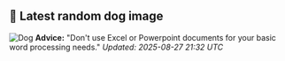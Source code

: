 ## 🐶 Latest random dog image
![Dog](https://images.dog.ceo/breeds/setter-english/n02100735_1103.jpg)
**Advice:** "Don't use Excel or Powerpoint documents for your basic word processing needs."
*Updated: 2025-08-27 21:32 UTC*
